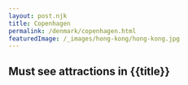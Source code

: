 ```yaml
---
layout: post.njk
title: Copenhagen
permalink: /denmark/copenhagen.html
featuredImage: /_images/hong-kong/hong-kong.jpg
---
```

## Must see attractions in {{title}}
